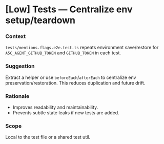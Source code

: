 # [Low] Tests — Centralize env setup/teardown

### Context

`tests/mentions.flags.e2e.test.ts` repeats environment save/restore for `A5C_AGENT_GITHUB_TOKEN` and `GITHUB_TOKEN` in each test.

### Suggestion

Extract a helper or use `beforeEach`/`afterEach` to centralize env preservation/restoration. This reduces duplication and future drift.

### Rationale

- Improves readability and maintainability.
- Prevents subtle state leaks if new tests are added.

### Scope

Local to the test file or a shared test util.
